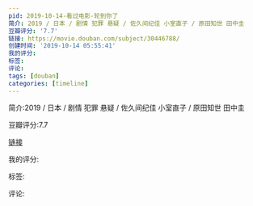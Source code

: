 ```yaml
---
pid: 2019-10-14-看过电影-轮到你了
简介: 2019 / 日本 / 剧情 犯罪 悬疑 / 佐久间纪佳 小室直子 / 原田知世 田中圭
豆瓣评分: '7.7'
链接: https://movie.douban.com/subject/30446788/
创建时间: '2019-10-14 05:55:41'
我的评分:
标签:
评论:
tags: [douban]
categories: [timeline]
---
```

简介:2019 / 日本 / 剧情 犯罪 悬疑 / 佐久间纪佳 小室直子 / 原田知世 田中圭

豆瓣评分:7.7

[链接](https://movie.douban.com/subject/30446788/)

我的评分:

标签:

评论:

